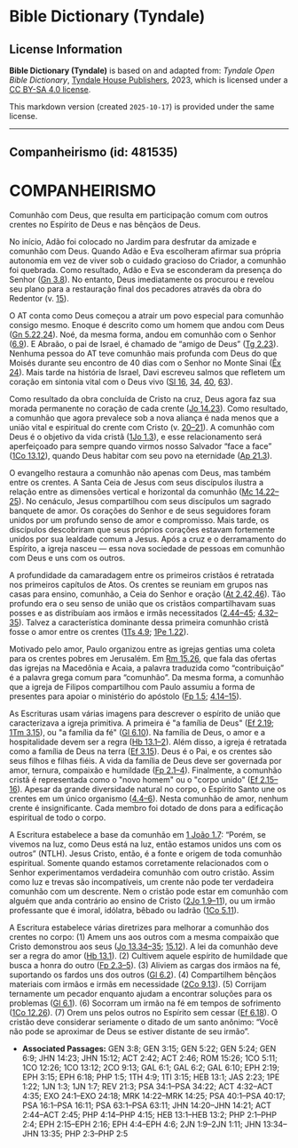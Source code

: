 # Bible Dictionary (Tyndale)

## License Information

**Bible Dictionary (Tyndale)** is based on and adapted from: _Tyndale Open Bible Dictionary_, [Tyndale House Publishers](https://tyndaleopenresources.com/), 2023, which is licensed under a [CC BY-SA 4.0 license](https://creativecommons.org/licenses/by-sa/4.0/legalcode.en).

This markdown version (created `2025-10-17`) is provided under the same license.



--------------------------------

## Companheirismo (id: 481535)

COMPANHEIRISMO
==============

Comunhão com Deus, que resulta em participação comum com outros crentes no Espírito de Deus e nas bênçãos de Deus.

No início, Adão foi colocado no Jardim para desfrutar da amizade e comunhão com Deus. Quando Adão e Eva escolheram afirmar sua própria autonomia em vez de viver sob o cuidado gracioso do Criador, a comunhão foi quebrada. Como resultado, Adão e Eva se esconderam da presença do Senhor ([Gn 3\.8](https://ref.ly/Gen3:8)). No entanto, Deus imediatamente os procurou e revelou seu plano para a restauração final dos pecadores através da obra do Redentor (v. [15](https://ref.ly/Gen3:15)).

O AT conta como Deus começou a atrair um povo especial para comunhão consigo mesmo. Enoque é descrito como um homem que andou com Deus ([Gn 5\.22,24](https://ref.ly/Gen5:22,Gen5:24)). Noé, da mesma forma, andou em comunhão com o Senhor ([6\.9](https://ref.ly/Gen6:9)). E Abraão, o pai de Israel, é chamado de “amigo de Deus” ([Tg 2\.23](https://ref.ly/Jas2:23)). Nenhuma pessoa do AT teve comunhão mais profunda com Deus do que Moisés durante seu encontro de 40 dias com o Senhor no Monte Sinai ([Êx 24](https://ref.ly/Exod24:1-Exod24:18)). Mais tarde na história de Israel, Davi escreveu salmos que refletem um coração em sintonia vital com o Deus vivo ([Sl 16](https://ref.ly/Ps16:1-Ps16:11), [34](https://ref.ly/Ps34:1-Ps34:22), [40](https://ref.ly/Ps40:1-Ps40:17), [63](https://ref.ly/Ps63:1-Ps63:11)).

Como resultado da obra concluída de Cristo na cruz, Deus agora faz sua morada permanente no coração de cada crente ([Jo 14\.23](https://ref.ly/John14:23)). Como resultado, a comunhão que agora prevalece sob a nova aliança é nada menos que a união vital e espiritual do crente com Cristo (v. [20–21](https://ref.ly/John14:20-John14:21)). A comunhão com Deus é o objetivo da vida cristã ([1Jo 1\.3](https://ref.ly/1John1:3)), e esse relacionamento será aperfeiçoado para sempre quando virmos nosso Salvador “face a face” ([1Co 13\.12](https://ref.ly/1Cor13:12)), quando Deus habitar com seu povo na eternidade ([Ap 21\.3](https://ref.ly/Rev21:3)).

O evangelho restaura a comunhão não apenas com Deus, mas também entre os crentes. A Santa Ceia de Jesus com seus discípulos ilustra a relação entre as dimensões vertical e horizontal da comunhão ([Mc 14\.22–25](https://ref.ly/Mark14:22-Mark14:25)). No cenáculo, Jesus compartilhou com seus discípulos um sagrado banquete de amor. Os corações do Senhor e de seus seguidores foram unidos por um profundo senso de amor e compromisso. Mais tarde, os discípulos descobriram que seus próprios corações estavam fortemente unidos por sua lealdade comum a Jesus. Após a cruz e o derramamento do Espírito, a igreja nasceu — essa nova sociedade de pessoas em comunhão com Deus e uns com os outros.

A profundidade da camaradagem entre os primeiros cristãos é retratada nos primeiros capítulos de Atos. Os crentes se reuniam em grupos nas casas para ensino, comunhão, a Ceia do Senhor e oração ([At 2\.42,46](https://ref.ly/Acts2:42,Acts2:46)). Tão profundo era o seu senso de união que os cristãos compartilhavam suas posses e as distribuíam aos irmãos e irmãs necessitados ([2\.44–45](https://ref.ly/Acts2:44-Acts2:45); [4\.32–35](https://ref.ly/Acts4:32-Acts4:35)). Talvez a característica dominante dessa primeira comunhão cristã fosse o amor entre os crentes ([1Ts 4\.9](https://ref.ly/1Thess4:9); [1Pe 1\.22](https://ref.ly/1Pet1:22)).

Motivado pelo amor, Paulo organizou entre as igrejas gentias uma coleta para os crentes pobres em Jerusalém. Em [Rm 15\.26](https://ref.ly/Rom15:26), que fala das ofertas das igrejas na Macedônia e Acaia, a palavra traduzida como “contribuição” é a palavra grega comum para “comunhão”. Da mesma forma, a comunhão que a igreja de Filipos compartilhou com Paulo assumiu a forma de presentes para apoiar o ministério do apóstolo ([Fp 1\.5](https://ref.ly/Phil1:5); [4\.14–15](https://ref.ly/Phil4:14-Phil4:15)).

As Escrituras usam várias imagens para descrever o espírito de união que caracterizava a igreja primitiva. A primeira é "a família de Deus" ([Ef 2\.19](https://ref.ly/Eph2:19); [1Tm 3\.15](https://ref.ly/1Tim3:15)), ou "a família da fé" ([Gl 6\.10](https://ref.ly/Gal6:10)). Na família de Deus, o amor e a hospitalidade devem ser a regra ([Hb 13\.1–2](https://ref.ly/Heb13:1-Heb13:2)). Além disso, a igreja é retratada como a família de Deus na terra ([Ef 3\.15](https://ref.ly/Eph3:15)). Deus é o Pai, e os crentes são seus filhos e filhas fiéis. A vida da família de Deus deve ser governada por amor, ternura, compaixão e humildade ([Fp 2\.1–4](https://ref.ly/Phil2:1-Phil2:4)). Finalmente, a comunhão cristã é representada como o "novo homem" ou o "corpo unido" ([Ef 2\.15–16](https://ref.ly/Eph2:15-Eph2:16)). Apesar da grande diversidade natural no corpo, o Espírito Santo une os crentes em um único organismo ([4\.4–6](https://ref.ly/Eph4:4-Eph4:6)). Nesta comunhão de amor, nenhum crente é insignificante. Cada membro foi dotado de dons para a edificação espiritual de todo o corpo.

A Escritura estabelece a base da comunhão em [1 João 1\.7](https://ref.ly/1John1:7): “Porém, se vivemos na luz, como Deus está na luz, então estamos unidos uns com os outros” (NTLH). Jesus Cristo, então, é a fonte e origem de toda comunhão espiritual. Somente quando estamos corretamente relacionados com o Senhor experimentamos verdadeira comunhão com outro cristão. Assim como luz e trevas são incompatíveis, um crente não pode ter verdadeira comunhão com um descrente. Nem o cristão pode estar em comunhão com alguém que anda contrário ao ensino de Cristo ([2Jo 1\.9–11](https://ref.ly/2John1:9-2John1:11)), ou um irmão professante que é imoral, idólatra, bêbado ou ladrão ([1Co 5\.11](https://ref.ly/1Cor5:11)).

A Escritura estabelece várias diretrizes para melhorar a comunhão dos crentes no corpo: (1\) Amem uns aos outros com a mesma compaixão que Cristo demonstrou aos seus ([Jo 13\.34–35](https://ref.ly/John13:34-John13:35); [15\.12](https://ref.ly/John15:12)). A lei da comunhão deve ser a regra do amor ([Hb 13\.1](https://ref.ly/Heb13:1)). (2\) Cultivem aquele espírito de humildade que busca a honra do outro ([Fp 2\.3–5](https://ref.ly/Phil2:3-Phil2:5)). (3\) Aliviem as cargas dos irmãos na fé, suportando os fardos uns dos outros ([Gl 6\.2](https://ref.ly/Gal6:2)). (4\) Compartilhem bênçãos materiais com irmãos e irmãs em necessidade ([2Co 9\.13](https://ref.ly/2Cor9:13)). (5\) Corrijam ternamente um pecador enquanto ajudam a encontrar soluções para os problemas ([Gl 6\.1](https://ref.ly/Gal6:1)). (6\) Socorram um irmão na fé em tempos de sofrimento ([1Co 12\.26](https://ref.ly/1Cor12:26)). (7\) Orem uns pelos outros no Espírito sem cessar ([Ef 6\.18](https://ref.ly/Eph6:18)). O cristão deve considerar seriamente o ditado de um santo anônimo: “Você não pode se aproximar de Deus se estiver distante de seu irmão”.

* **Associated Passages:** GEN 3:8; GEN 3:15; GEN 5:22; GEN 5:24; GEN 6:9; JHN 14:23; JHN 15:12; ACT 2:42; ACT 2:46; ROM 15:26; 1CO 5:11; 1CO 12:26; 1CO 13:12; 2CO 9:13; GAL 6:1; GAL 6:2; GAL 6:10; EPH 2:19; EPH 3:15; EPH 6:18; PHP 1:5; 1TH 4:9; 1TI 3:15; HEB 13:1; JAS 2:23; 1PE 1:22; 1JN 1:3; 1JN 1:7; REV 21:3; PSA 34:1–PSA 34:22; ACT 4:32–ACT 4:35; EXO 24:1–EXO 24:18; MRK 14:22–MRK 14:25; PSA 40:1–PSA 40:17; PSA 16:1–PSA 16:11; PSA 63:1–PSA 63:11; JHN 14:20–JHN 14:21; ACT 2:44–ACT 2:45; PHP 4:14–PHP 4:15; HEB 13:1–HEB 13:2; PHP 2:1–PHP 2:4; EPH 2:15–EPH 2:16; EPH 4:4–EPH 4:6; 2JN 1:9–2JN 1:11; JHN 13:34–JHN 13:35; PHP 2:3–PHP 2:5

